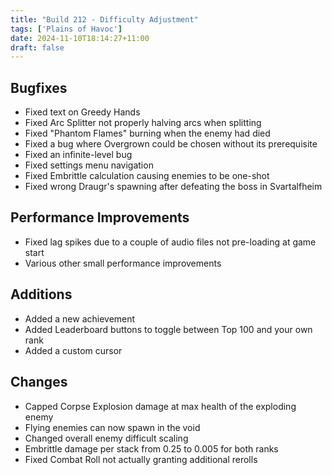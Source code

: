 ```yaml
---
title: "Build 212 - Difficulty Adjustment"
tags: ['Plains of Havoc']
date: 2024-11-10T18:14:27+11:00
draft: false
---
```


## Bugfixes
- Fixed text on Greedy Hands
- Fixed Arc Splitter not properly halving arcs when splitting
- Fixed "Phantom Flames" burning when the enemy had died
- Fixed a bug where Overgrown could be chosen without its prerequisite
- Fixed an infinite-level bug
- Fixed settings menu navigation
- Fixed Embrittle calculation causing enemies to be one-shot
- Fixed wrong Draugr's spawning after defeating the boss in Svartalfheim

## Performance Improvements
- Fixed lag spikes due to a couple of audio files not pre-loading at game start
- Various other small performance improvements

## Additions
- Added a new achievement
- Added Leaderboard buttons to toggle between Top 100 and your own rank
- Added a custom cursor

## Changes
- Capped Corpse Explosion damage at max health of the exploding enemy
- Flying enemies can now spawn in the void
- Changed overall enemy difficult scaling
- Embrittle damage per stack from 0.25 to 0.005 for both ranks
- Fixed Combat Roll not actually granting additional rerolls